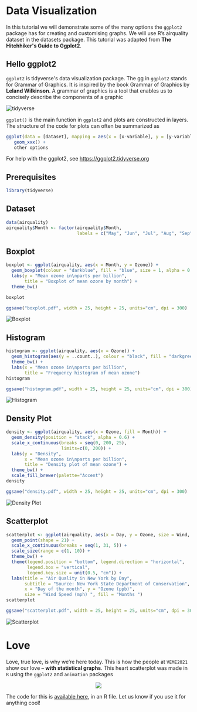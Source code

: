# Data Visualization

In this tutorial we will demonstrate some of the many options the
`ggplot2` package has for creating and customising graphs. We will use
R’s airquality dataset in the datasets package. This tutorial was adapted from **The Hitchhiker's Guide to Ggplot2**.

## Hello ggplot2

`ggplot2` is tidyverse's data visualization package. The gg in `ggplot2` stands for Grammar of Graphics.
It is inspired by the book Grammar of Graphics by **Leland Wilkinson**. A grammar of graphics is a tool 
that enables us to concisely describe the components of a graphic 

![tidyverse](https://raw.githubusercontent.com/XimenezJP/into_to_R/main/03%20Data%20Visualization/figures/tidyverse.png)<!-- -->

`ggplot()` is the main function in `ggplot2` and plots are constructed in layers. 
The structure of the code for plots can often be summarized as

``` r
ggplot(data = [dataset], mapping = aes(x = [x-variable], y = [y-variable])) +
   geom_xxx() +
   other options
```
For help with the ggplot2, see https://ggplot2.tidyverse.org

## Prerequisites
``` r
library(tidyverse)
```

## Dataset
``` r
data(airquality)
airquality$Month <- factor(airquality$Month,
                           labels = c("May", "Jun", "Jul", "Aug", "Sep"))
```

## Boxplot
``` r
boxplot <- ggplot(airquality, aes(x = Month, y = Ozone)) +
  geom_boxplot(colour = "darkblue", fill = "blue", size = 1, alpha = 0.2) +
  labs(y = "Mean ozone in\nparts per billion",
       title = "Boxplot of mean ozone by month") +
  theme_bw()

boxplot

ggsave("boxplot.pdf", width = 25, height = 25, units="cm", dpi = 300)
```
![Boxplot](https://raw.githubusercontent.com/XimenezJP/into_to_R/main/03%20Data%20Visualization/figures/boxplot.png)<!-- -->

## Histogram
``` r
histogram <- ggplot(airquality, aes(x = Ozone)) +
  geom_histogram(aes(y = ..count..), colour = "black", fill = "darkgreen", alpha = 0.4, binwidth = 5) +
  theme_bw() +
  labs(x = "Mean ozone in\nparts per billion",
       title = "Frequency histogram of mean ozone") 
histogram

ggsave("histogram.pdf", width = 25, height = 25, units="cm", dpi = 300)
``` 
![Histogram](https://raw.githubusercontent.com/XimenezJP/into_to_R/main/03%20Data%20Visualization/figures/histogram.png)<!-- -->

## Density Plot
``` r
density <- ggplot(airquality, aes(x = Ozone, fill = Month)) +
  geom_density(position = "stack", alpha = 0.6) +
  scale_x_continuous(breaks = seq(0, 200, 25),
                     limits=c(0, 200)) +
  labs(y = "Density",
       x = "Mean ozone in\nparts per billion",
       title = "Density plot of mean ozone") +
  theme_bw() +
  scale_fill_brewer(palette="Accent")
density

ggsave("density.pdf", width = 25, height = 25, units="cm", dpi = 300)
```
![Density Plot](https://raw.githubusercontent.com/XimenezJP/into_to_R/main/03%20Data%20Visualization/figures/density.png)<!-- -->

## Scatterplot
``` r
scatterplot <- ggplot(airquality, aes(x = Day, y = Ozone, size = Wind, fill = Month)) + 
  geom_point(shape = 21) +
  scale_x_continuous(breaks = seq(1, 31, 5)) + 
  scale_size(range = c(1, 10)) +
  theme_bw() +
  theme(legend.position = "bottom", legend.direction = "horizontal",
        legend.box = "vertical",
        legend.key.size = unit(0.5, "cm")) +
  labs(title = "Air Quality in New York by Day",
       subtitle = "Source: New York State Department of Conservation",
       x = "Day of the month", y = "Ozone (ppb)",
       size = "Wind Speed (mph) ", fill = "Months ")
scatterplot

ggsave("scatterplot.pdf", width = 25, height = 25, units="cm", dpi = 300)
```
![Scatterplot](https://raw.githubusercontent.com/XimenezJP/into_to_R/main/03%20Data%20Visualization/figures/scatterplot.png)<!-- -->

# Love
Love, true love, is why we’re here today. This is how the people at `VEME2021` show our love – **with statistical graphs**. 
This heart scatterplot was made in `R` using the `ggplot2` and `animation` packages

<p align="center">
  <img src="https://raw.githubusercontent.com/XimenezJP/into_to_R/main/03%20Data%20Visualization/figures/valentine.gif">
</p>

The code for this is [available here](https://cdn2.hubspot.net/hub/355318/file-2490959249-r/heart_graph.r), in an R file. 
Let us know if you use it for anything cool!
